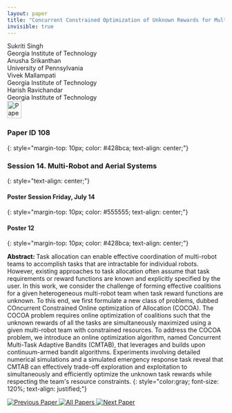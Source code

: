 ```yaml
---
layout: paper
title: "Concurrent Constrained Optimization of Unknown Rewards for Multi-Robot Task Allocation"
invisible: true
---
```

<div class="paper-authors">
<div class="paper-author-box">
    <div class="paper-author-name">Sukriti Singh</div>
    <div class="paper-author-uni">Georgia Institute of Technology</div>
</div>
<div class="paper-author-box">
    <div class="paper-author-name">Anusha Srikanthan</div>
    <div class="paper-author-uni">University of Pennsylvania</div>
</div>
<div class="paper-author-box">
    <div class="paper-author-name">Vivek Mallampati</div>
    <div class="paper-author-uni">Georgia Institute of Technology</div>
</div>
<div class="paper-author-box">
    <div class="paper-author-name">Harish Ravichandar</div>
    <div class="paper-author-uni">Georgia Institute of Technology</div>
</div>

</div><div class="paper-pdf">
<div> <a href="http://www.roboticsproceedings.org/rss19/p108.pdf"><img src="{{ site.baseurl }}/images/paper_link.png" alt="Paper Website" width = "33"  height = "40"/></a> </div>
</div>

### Paper ID 108
{: style="margin-top: 10px; color: #428bca; text-align: center;"}

### Session 14. Multi-Robot and Aerial Systems
{: style="text-align: center;"}

#### Poster Session Friday, July 14
{: style="margin-top: 10px; color: #555555; text-align: center;"}

#### Poster 12
{: style="margin-top: 10px; color: #428bca; text-align: center;"}

<b style="color: black;">Abstract: </b>Task allocation can enable effective coordination of multi-robot teams to accomplish tasks that are intractable for individual robots. However, existing approaches to task allocation often assume that task requirements or reward functions are known and explicitly specified by the user. In this work, we consider the challenge of forming effective coalitions for a given heterogeneous multi-robot team when task reward functions are unknown. To this end, we first formulate a new class of problems, dubbed COncurrent Constrained Online optimization of Allocation (COCOA). The COCOA problem requires online optimization of coalitions such that the unknown rewards of all the tasks are simultaneously maximized using a given multi-robot team with constrained resources. To address the COCOA problem, we introduce an online optimization algorithm, named Concurrent Multi-Task Adaptive Bandits (CMTAB), that leverages and builds upon continuum-armed bandit algorithms. Experiments involving detailed numerical simulations and a simulated emergency response task reveal that CMTAB can effectively trade-off exploration and exploitation to simultaneously and efficiently optimize the unknown task rewards while respecting the team's resource constraints.
{: style="color:gray; font-size: 120%; text-align: justified;"}


<div class="paper-menu">
<a href="{{ site.baseurl }}/program/papers/107/"> <img src="{{ site.baseurl }}/images/previous_paper_icon.png" alt="Previous Paper" title="Previous Paper"/> </a>
<a href="{{ site.baseurl }}/program/papers"><img src="{{ site.baseurl }}/images/overview_icon.png" alt="All Papers" title="All Papers"/> </a>
<a href="{{ site.baseurl }}/program/papers/109/"> <img src="{{ site.baseurl }}/images/next_paper_icon.png" alt="Next Paper" title="Next Paper"/> </a>

</div>
